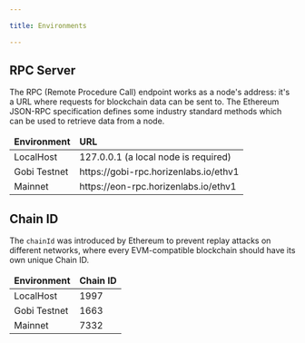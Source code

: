 ```yaml
---

title: Environments 

---
```


<head>
  <title>Horizen EON Documentation</title>
</head>



## RPC Server

The RPC (Remote Procedure Call) endpoint works as a node's address: it's a URL where requests for blockchain data can be sent to. The Ethereum JSON-RPC specification defines some industry standard methods which can be used to retrieve data from a node.


<table>
  <thead>
    <tr>
      <td><strong>Environment</strong></td>
      <td><strong>URL</strong></td>
    </tr>
  </thead>
  <tbody>
    <tr>
      <td>LocalHost</td>
      <td>127.0.0.1 (a local node is required)</td>
    </tr>
    <tr>
      <td>Gobi Testnet</td>
      <td>https://gobi-rpc.horizenlabs.io/ethv1</td>
    </tr>
    <tr>
      <td>Mainnet</td>
      <td>https://eon-rpc.horizenlabs.io/ethv1</td>
    </tr>
  </tbody>
</table>



## Chain ID

The `chainId` was introduced by Ethereum to prevent replay attacks on different networks, where every EVM-compatible blockchain should have its own unique Chain ID.



<table>
  <thead>
    <tr>
      <td><strong>Environment</strong></td>
      <td><strong>Chain ID</strong></td>
    </tr>
  </thead>
  <tbody>
    <tr>
      <td>LocalHost</td>
      <td>1997</td>
    </tr>
    <tr>
      <td>Gobi Testnet</td>
      <td>1663</td>
    </tr>
    <tr>
      <td>Mainnet</td>
      <td>7332</td>
    </tr>
  </tbody>
</table>




